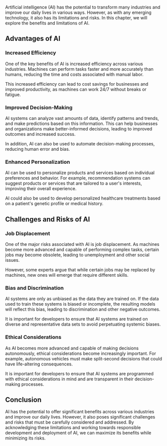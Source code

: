 
Artificial intelligence (AI) has the potential to transform many industries and improve our daily lives in various ways. However, as with any emerging technology, it also has its limitations and risks. In this chapter, we will explore the benefits and limitations of AI.

Advantages of AI
----------------

### Increased Efficiency

One of the key benefits of AI is increased efficiency across various industries. Machines can perform tasks faster and more accurately than humans, reducing the time and costs associated with manual labor.

This increased efficiency can lead to cost savings for businesses and improved productivity, as machines can work 24/7 without breaks or fatigue.

### Improved Decision-Making

AI systems can analyze vast amounts of data, identify patterns and trends, and make predictions based on this information. This can help businesses and organizations make better-informed decisions, leading to improved outcomes and increased success.

In addition, AI can also be used to automate decision-making processes, reducing human error and bias.

### Enhanced Personalization

AI can be used to personalize products and services based on individual preferences and behavior. For example, recommendation systems can suggest products or services that are tailored to a user's interests, improving their overall experience.

AI could also be used to develop personalized healthcare treatments based on a patient's genetic profile or medical history.

Challenges and Risks of AI
--------------------------

### Job Displacement

One of the major risks associated with AI is job displacement. As machines become more advanced and capable of performing complex tasks, certain jobs may become obsolete, leading to unemployment and other social issues.

However, some experts argue that while certain jobs may be replaced by machines, new ones will emerge that require different skills.

### Bias and Discrimination

AI systems are only as unbiased as the data they are trained on. If the data used to train these systems is biased or incomplete, the resulting models will reflect this bias, leading to discrimination and other negative outcomes.

It is important for developers to ensure that AI systems are trained on diverse and representative data sets to avoid perpetuating systemic biases.

### Ethical Considerations

As AI becomes more advanced and capable of making decisions autonomously, ethical considerations become increasingly important. For example, autonomous vehicles must make split-second decisions that could have life-altering consequences.

It is important for developers to ensure that AI systems are programmed with ethical considerations in mind and are transparent in their decision-making processes.

Conclusion
----------

AI has the potential to offer significant benefits across various industries and improve our daily lives. However, it also poses significant challenges and risks that must be carefully considered and addressed. By acknowledging these limitations and working towards responsible development and deployment of AI, we can maximize its benefits while minimizing its risks.
